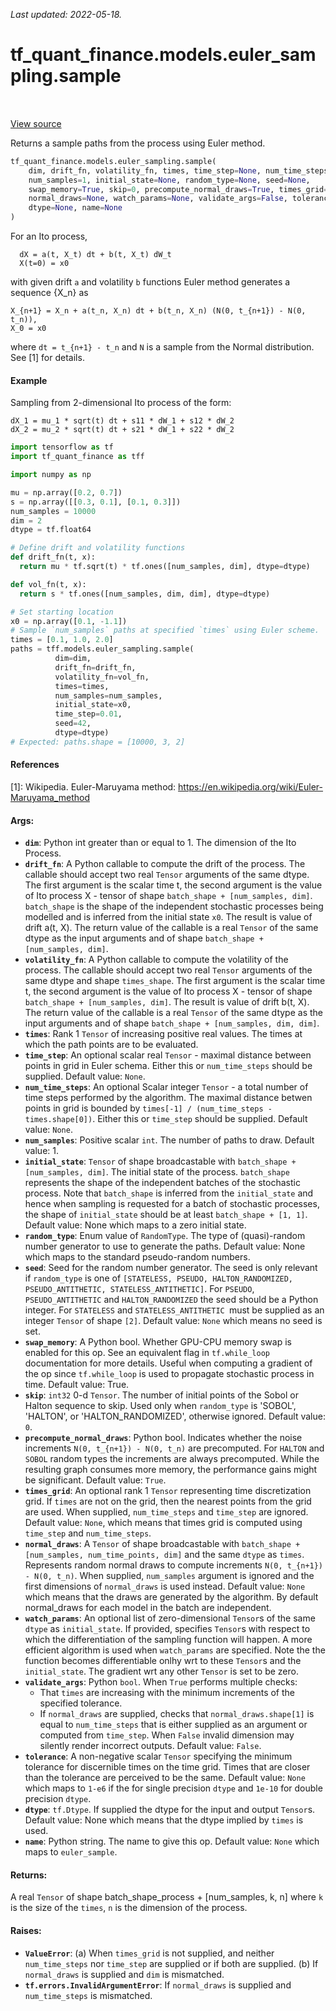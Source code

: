 <!--
This file is generated by a tool. Do not edit directly.
For open-source contributions the docs will be updated automatically.
-->

*Last updated: 2022-05-18.*

<div itemscope itemtype="http://developers.google.com/ReferenceObject">
<meta itemprop="name" content="tf_quant_finance.models.euler_sampling.sample" />
<meta itemprop="path" content="Stable" />
</div>

# tf_quant_finance.models.euler_sampling.sample

<!-- Insert buttons and diff -->

<table class="tfo-notebook-buttons tfo-api" align="left">
</table>

<a target="_blank" href="https://github.com/google/tf-quant-finance/blob/master/tf_quant_finance/models/euler_sampling.py">View source</a>



Returns a sample paths from the process using Euler method.

```python
tf_quant_finance.models.euler_sampling.sample(
    dim, drift_fn, volatility_fn, times, time_step=None, num_time_steps=None,
    num_samples=1, initial_state=None, random_type=None, seed=None,
    swap_memory=True, skip=0, precompute_normal_draws=True, times_grid=None,
    normal_draws=None, watch_params=None, validate_args=False, tolerance=None,
    dtype=None, name=None
)
```



<!-- Placeholder for "Used in" -->

For an Ito process,

```
  dX = a(t, X_t) dt + b(t, X_t) dW_t
  X(t=0) = x0
```
with given drift `a` and volatility `b` functions Euler method generates a
sequence {X_n} as

```
X_{n+1} = X_n + a(t_n, X_n) dt + b(t_n, X_n) (N(0, t_{n+1}) - N(0, t_n)),
X_0 = x0
```
where `dt = t_{n+1} - t_n` and `N` is a sample from the Normal distribution.
See [1] for details.

#### Example
Sampling from 2-dimensional Ito process of the form:

```none
dX_1 = mu_1 * sqrt(t) dt + s11 * dW_1 + s12 * dW_2
dX_2 = mu_2 * sqrt(t) dt + s21 * dW_1 + s22 * dW_2
```

```python
import tensorflow as tf
import tf_quant_finance as tff

import numpy as np

mu = np.array([0.2, 0.7])
s = np.array([[0.3, 0.1], [0.1, 0.3]])
num_samples = 10000
dim = 2
dtype = tf.float64

# Define drift and volatility functions
def drift_fn(t, x):
  return mu * tf.sqrt(t) * tf.ones([num_samples, dim], dtype=dtype)

def vol_fn(t, x):
  return s * tf.ones([num_samples, dim, dim], dtype=dtype)

# Set starting location
x0 = np.array([0.1, -1.1])
# Sample `num_samples` paths at specified `times` using Euler scheme.
times = [0.1, 1.0, 2.0]
paths = tff.models.euler_sampling.sample(
          dim=dim,
          drift_fn=drift_fn,
          volatility_fn=vol_fn,
          times=times,
          num_samples=num_samples,
          initial_state=x0,
          time_step=0.01,
          seed=42,
          dtype=dtype)
# Expected: paths.shape = [10000, 3, 2]
```

#### References
[1]: Wikipedia. Euler-Maruyama method:
https://en.wikipedia.org/wiki/Euler-Maruyama_method

#### Args:


* <b>`dim`</b>: Python int greater than or equal to 1. The dimension of the Ito
  Process.
* <b>`drift_fn`</b>: A Python callable to compute the drift of the process. The
  callable should accept two real `Tensor` arguments of the same dtype.
  The first argument is the scalar time t, the second argument is the
  value of Ito process X - tensor of shape
  `batch_shape + [num_samples, dim]`. `batch_shape` is the shape of the
  independent stochastic processes being modelled and is inferred from the
  initial state `x0`.
  The result is value of drift a(t, X). The return value of the callable
  is a real `Tensor` of the same dtype as the input arguments and of shape
  `batch_shape + [num_samples, dim]`.
* <b>`volatility_fn`</b>: A Python callable to compute the volatility of the process.
  The callable should accept two real `Tensor` arguments of the same dtype
  and shape `times_shape`. The first argument is the scalar time t, the
  second argument is the value of Ito process X - tensor of shape
  `batch_shape + [num_samples, dim]`. The result is value of drift b(t, X).
  The return value of the callable is a real `Tensor` of the same dtype as
  the input arguments and of shape `batch_shape + [num_samples, dim, dim]`.
* <b>`times`</b>: Rank 1 `Tensor` of increasing positive real values. The times at
  which the path points are to be evaluated.
* <b>`time_step`</b>: An optional scalar real `Tensor` - maximal distance between
  points in grid in Euler schema.
  Either this or `num_time_steps` should be supplied.
  Default value: `None`.
* <b>`num_time_steps`</b>: An optional Scalar integer `Tensor` - a total number of time
  steps performed by the algorithm. The maximal distance betwen points in
  grid is bounded by `times[-1] / (num_time_steps - times.shape[0])`.
  Either this or `time_step` should be supplied.
  Default value: `None`.
* <b>`num_samples`</b>: Positive scalar `int`. The number of paths to draw.
  Default value: 1.
* <b>`initial_state`</b>: `Tensor` of shape broadcastable with
  `batch_shape + [num_samples, dim]`. The initial state of the process.
  `batch_shape` represents the shape of the independent batches of the
  stochastic process. Note that `batch_shape` is inferred from
  the `initial_state` and hence when sampling is requested for a batch of
  stochastic processes, the shape of `initial_state` should be at least
  `batch_shape + [1, 1]`.
  Default value: None which maps to a zero initial state.
* <b>`random_type`</b>: Enum value of `RandomType`. The type of (quasi)-random
  number generator to use to generate the paths.
  Default value: None which maps to the standard pseudo-random numbers.
* <b>`seed`</b>: Seed for the random number generator. The seed is
  only relevant if `random_type` is one of
  `[STATELESS, PSEUDO, HALTON_RANDOMIZED, PSEUDO_ANTITHETIC,
    STATELESS_ANTITHETIC]`. For `PSEUDO`, `PSEUDO_ANTITHETIC` and
  `HALTON_RANDOMIZED` the seed should be a Python integer. For
  `STATELESS` and  `STATELESS_ANTITHETIC `must be supplied as an integer
  `Tensor` of shape `[2]`.
  Default value: `None` which means no seed is set.
* <b>`swap_memory`</b>: A Python bool. Whether GPU-CPU memory swap is enabled for this
  op. See an equivalent flag in `tf.while_loop` documentation for more
  details. Useful when computing a gradient of the op since `tf.while_loop`
  is used to propagate stochastic process in time.
  Default value: True.
* <b>`skip`</b>: `int32` 0-d `Tensor`. The number of initial points of the Sobol or
  Halton sequence to skip. Used only when `random_type` is 'SOBOL',
  'HALTON', or 'HALTON_RANDOMIZED', otherwise ignored.
  Default value: `0`.
* <b>`precompute_normal_draws`</b>: Python bool. Indicates whether the noise increments
  `N(0, t_{n+1}) - N(0, t_n)` are precomputed. For `HALTON` and `SOBOL`
  random types the increments are always precomputed. While the resulting
  graph consumes more memory, the performance gains might be significant.
  Default value: `True`.
* <b>`times_grid`</b>: An optional rank 1 `Tensor` representing time discretization
  grid. If `times` are not on the grid, then the nearest points from the
  grid are used. When supplied, `num_time_steps` and `time_step` are
  ignored.
  Default value: `None`, which means that times grid is computed using
  `time_step` and `num_time_steps`.
* <b>`normal_draws`</b>: A `Tensor` of shape broadcastable with
  `batch_shape + [num_samples, num_time_points, dim]` and the same
  `dtype` as `times`. Represents random normal draws to compute increments
  `N(0, t_{n+1}) - N(0, t_n)`. When supplied, `num_samples` argument is
  ignored and the first dimensions of `normal_draws` is used instead.
  Default value: `None` which means that the draws are generated by the
  algorithm. By default normal_draws for each model in the batch are
  independent.
* <b>`watch_params`</b>: An optional list of zero-dimensional `Tensor`s of the same
  `dtype` as `initial_state`. If provided, specifies `Tensor`s with respect
  to which the differentiation of the sampling function will happen.
  A more efficient algorithm is used when `watch_params` are specified.
  Note the the function becomes differentiable onlhy wrt to these `Tensor`s
  and the `initial_state`. The gradient wrt any other `Tensor` is set to be
  zero.
* <b>`validate_args`</b>: Python `bool`. When `True` performs multiple checks:
  * That `times`  are increasing with the minimum increments of the
    specified tolerance.
  * If `normal_draws` are supplied, checks that `normal_draws.shape[1]` is
  equal to `num_time_steps` that is either supplied as an argument or
  computed from `time_step`.
  When `False` invalid dimension may silently render incorrect outputs.
  Default value: `False`.
* <b>`tolerance`</b>: A non-negative scalar `Tensor` specifying the minimum tolerance
  for discernible times on the time grid. Times that are closer than the
  tolerance are perceived to be the same.
  Default value: `None` which maps to `1-e6` if the for single precision
    `dtype` and `1e-10` for double precision `dtype`.
* <b>`dtype`</b>: `tf.Dtype`. If supplied the dtype for the input and output `Tensor`s.
  Default value: None which means that the dtype implied by `times` is
  used.
* <b>`name`</b>: Python string. The name to give this op.
  Default value: `None` which maps to `euler_sample`.


#### Returns:

A real `Tensor` of shape batch_shape_process + [num_samples, k, n] where `k`
  is the size of the `times`, `n` is the dimension of the process.



#### Raises:


* <b>`ValueError`</b>:   (a) When `times_grid` is not supplied, and neither `num_time_steps` nor
    `time_step` are supplied or if both are supplied.
  (b) If `normal_draws` is supplied and `dim` is mismatched.
* <b>`tf.errors.InvalidArgumentError`</b>: If `normal_draws` is supplied and
  `num_time_steps` is mismatched.
